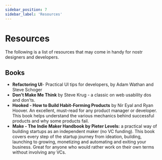 ```yaml
---
sidebar_position: 7
sidebar_label: 'Resources'
---
```


# Resources
The following is a list of resources that may come in handy for nostr designers and developers.
## Books
- **Refactoring UI**- Practical UI tips for developers, by Adam Wathan and Steve Schoger
- **Don't Make Me Think** by Steve Krug - a classic on web usability dos and don'ts. 
- **Hooked - How to Build Habit-Forming Products** by Nir Eyal and Ryan Hoover. An excellent, must-read for any product manager or developer. This book helps understand the various mechanics behind successful products and why some products fail.
- **Make - The Indie Maker Handbook by Pieter Levels:** a practical way of building startups as an independent maker (no VC funding). This book covers every step of the startup journey from ideation, building, launching to growing, monetizing and automating and exiting your business. Great for anyone who would rather work on their own terms without involving any VCs.  